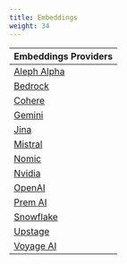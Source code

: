 ```yaml
---
title: Embeddings
weight: 34
---
```


| Embeddings Providers          |
| ----------------------------- |
| [Aleph Alpha](./aleph-alpha/) |
| [Bedrock](./bedrock/)         |
| [Cohere](./cohere/)           |
| [Gemini](./gemini/)           |
| [Jina](./jina-emebddngs/)     |
| [Mistral](./mistral/)         |
| [Nomic](./nomic/)             |
| [Nvidia](./nvidia/)           |
| [OpenAI](./openai/)           |
| [Prem AI](./premai/)          |
| [Snowflake](./snowflake/)     |
| [Upstage](./upstage/)        |
| [Voyage AI](./voyage/)        |
